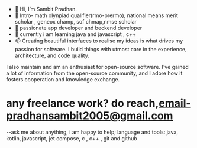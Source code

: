 - 👋 Hi, I’m Sambit Pradhan.
- 👀 Intro- math olynpiad qualifier(rmo-prermo), national means merit scholar , geneox champ, sof chmap,nmse scholar 
- 🌱 passionate app developer and beckend developer
- 💞️ currently i am learning java and javascript , c++ 
- 📫 Creating beautiful interfaces to realise my ideas is what drives my passion for software. I build things with utmost care in the experience, architecture, and code quality.

I also maintain and am an enthusiast for open-source software. I've gained a lot of information from the open-source community, and I adore how it fosters cooperation and knowledge exchange.
# any freelance work? do reach,email-pradhansambit2005@gmail.com
--ask me about anything, i am happy to help;
language and tools:
java, kotlin, javascript, jet compose, c , c++ , git and github
